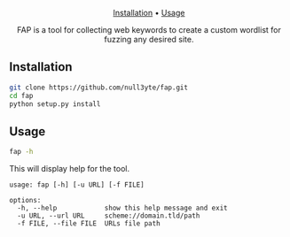 <p align="center">
  <a href="#installation">Installation</a> •
  <a href="#usage">Usage</a>
</p>
<p align="center">FAP is a tool for collecting web keywords to create a custom wordlist for fuzzing any desired site.</p>

## Installation
```bash
git clone https://github.com/null3yte/fap.git
cd fap
python setup.py install
```

## Usage

```bash
fap -h
```

This will display help for the tool.

```
usage: fap [-h] [-u URL] [-f FILE]

options:
  -h, --help            show this help message and exit
  -u URL, --url URL     scheme://domain.tld/path
  -f FILE, --file FILE  URLs file path
```
